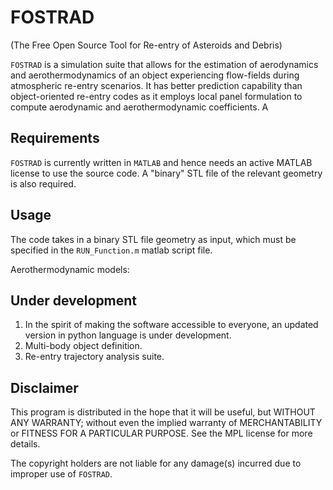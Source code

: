 # FOSTRAD

(The Free Open Source Tool for Re-entry of Asteroids and Debris)

`FOSTRAD` is a simulation suite that allows for the estimation of aerodynamics and aerothermodynamics of an object experiencing flow-fields during atmospheric re-entry scenarios. It has better prediction capability than object-oriented re-entry codes as it employs local panel formulation to compute aerodynamic and aerothermodynamic coefficients. A


Requirements
------

`FOSTRAD` is currently written in `MATLAB` and hence needs an active MATLAB license to use the source code. A "binary" STL file of the relevant geometry is also required.


Usage
--------------
The code takes in a binary STL file geometry as input, which must be specified in the `RUN_Function.m` matlab script file.

Aerothermodynamic models:


Under development
--------
1. In the spirit of making the software accessible to everyone, an updated version in python language is under development.
2. Multi-body object definition.
3. Re-entry trajectory analysis suite.

Disclaimer
------
This program is distributed in the hope that it will be useful, but WITHOUT ANY WARRANTY; without even the implied warranty of MERCHANTABILITY or FITNESS FOR A PARTICULAR PURPOSE. See the MPL license for more details.

The copyright holders are not liable for any damage(s) incurred due to improper use of `FOSTRAD`.

